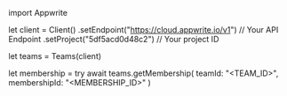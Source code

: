 import Appwrite

let client = Client()
    .setEndpoint("https://cloud.appwrite.io/v1") // Your API Endpoint
    .setProject("5df5acd0d48c2") // Your project ID

let teams = Teams(client)

let membership = try await teams.getMembership(
    teamId: "<TEAM_ID>",
    membershipId: "<MEMBERSHIP_ID>"
)

